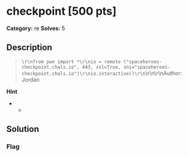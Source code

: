 # checkpoint [500 pts]

**Category:** re
**Solves:** 5

## Description
>```\r\nfrom pwn import *\r\nio = remote ("spaceheroes-checkpoint.chals.io", 443, ssl=True, sni="spaceheroes-checkpoint.chals.io")\r\nio.interactive()\r\n```\r\n\r\nAuthor: Jordan

**Hint**
* -

## Solution

### Flag

